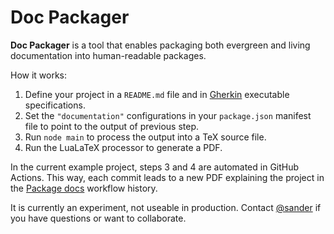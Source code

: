 # Doc Packager

**Doc Packager** is a tool that enables packaging both evergreen and living documentation into human-readable packages.

How it works:

1. Define your project in a `README.md` file and in [Gherkin](https://cucumber.io/docs/gherkin/reference/) executable specifications.
2. Set the `"documentation"` configurations in your `package.json` manifest file to point to the output of previous step.
3. Run `node main` to process the output into a TeX source file.
4. Run the LuaLaTeX processor to generate a PDF.

In the current example project, steps 3 and 4 are automated in GitHub Actions. This way, each commit leads to a new PDF explaining the project in the [Package docs](https://github.com/sander/doc-packager/actions/workflows/package.yml) workflow history.

It is currently an experiment, not useable in production. Contact [@sander](https://github.com/sander) if you have questions or want to collaborate.
